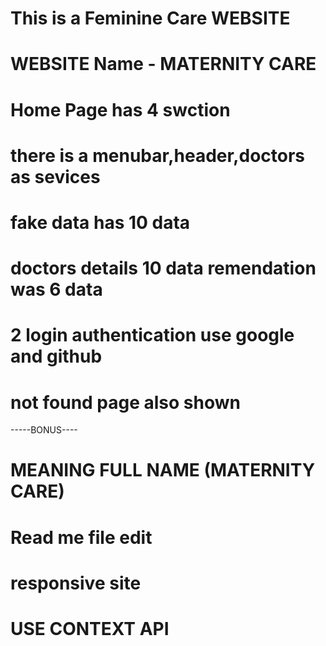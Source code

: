 # This is a Feminine Care WEBSITE
# WEBSITE Name - MATERNITY CARE
# Home Page has 4 swction
# there is a menubar,header,doctors as sevices
# fake data has 10 data
# doctors details 10 data remendation was 6 data
# 2 login authentication use google and github
# not found page also shown
-----BONUS----
# MEANING FULL NAME (MATERNITY CARE)
# Read me file edit
# responsive site
# USE CONTEXT API 
